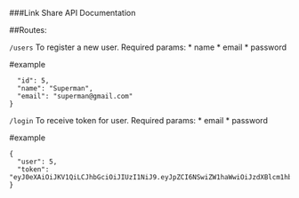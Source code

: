 ###Link Share API Documentation

##Routes:

```/users``` To register a new user.
  Required params:
    * name
    * email
    * password

#example
```{
  "id": 5,
  "name": "Superman",
  "email": "superman@gmail.com"
}
```

```/login``` To receive token for user.
  Required params:
    * email
    * password

#example
```
{
  "user": 5,
  "token": "eyJ0eXAiOiJKV1QiLCJhbGciOiJIUzI1NiJ9.eyJpZCI6NSwiZW1haWwiOiJzdXBlcm1hbkBnbWFpbC5jb20ifQ.raLRVv5abE7eNA_f7rJnA9WxkrggSeExy2LD9PASKgU"
}
```
